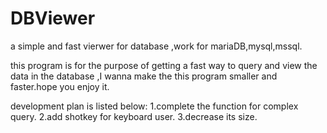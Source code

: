 # DBViewer
a simple and fast vierwer for database ,work for mariaDB,mysql,mssql.

this program is for the purpose of getting a fast way to query and view the data in the database ,I wanna make the this program 
smaller and faster.hope you enjoy it.

development plan is listed below:
1.complete the function for complex query.
2.add shotkey for keyboard user.
3.decrease its size.


